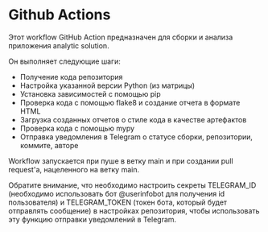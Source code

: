 # Github Actions

Этот workflow GitHub Action предназначен для сборки и анализа приложения analytic solution.

Он выполняет следующие шаги:

* Получение кода репозитория
* Настройка указанной версии Python (из матрицы)
* Установка зависимостей с помощью pip
* Проверка кода с помощью flake8 и создание отчета в формате HTML
* Загрузка созданных отчетов о стиле кода в качестве артефактов
* Проверка кода с помощью mypy
* Отправка уведомления в Telegram о статусе сборки, репозитории, коммите, авторе

Workflow запускается при пуше в ветку main и при создании pull request'а, нацеленного на ветку main.

Обратите внимание, что необходимо настроить секреты TELEGRAM_ID (необходимо использовать бот @userinfobot для получения id пользователя) и TELEGRAM_TOKEN (токен бота, который будет отправлять сообщение) в настройках репозитория, чтобы использовать эту функцию отправки уведомлений в Telegram.